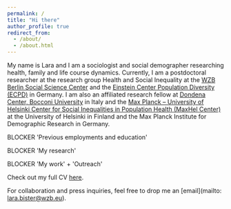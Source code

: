 ```yaml
---
permalink: /
title: "Hi there"
author_profile: true
redirect_from: 
  - /about/
  - /about.html
---
```


My name is Lara and I am a sociologist and social demographer researching health, family and life course dynamics. Currently, I am a postdoctoral researcher at the research group Health and Social Inequality at the [WZB Berlin Social Science Center](https://wzb.eu/de) and the [Einstein Center Population Diversity (ECPD)](https://einstein-diversity.com) in Germany. I am also an affiliated research fellow at [Dondena Center, Bocconi University](https://dondena.unibocconi.eu) in Italy and the [Max Planck – University of Helsinki Center for Social Inequalities in Population Health (MaxHel Center)](https://www.helsinki.fi/en/helsinki-institute-demography-and-population-health/maxhel-center) at the University of Helsinki in Finland and the
Max Planck Institute for Demographic Research in Germany.

BLOCKER 'Previous employments and education'

BLOCKER 'My research'

BLOCKER 'My work' + 'Outreach'

Check out my full CV [here](http://academicpages.github.io/files/2025-10_CV_BisterLara.pdf).

For collaboration and press inquiries, feel free to drop me an [email](mailto: lara.bister@wzb.eu). 